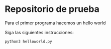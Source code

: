 # Repositorio de prueba
Para el primer programa hacemos un hello world

Siga las siguientes instrucciones:
```
python3 helloworld.py
```